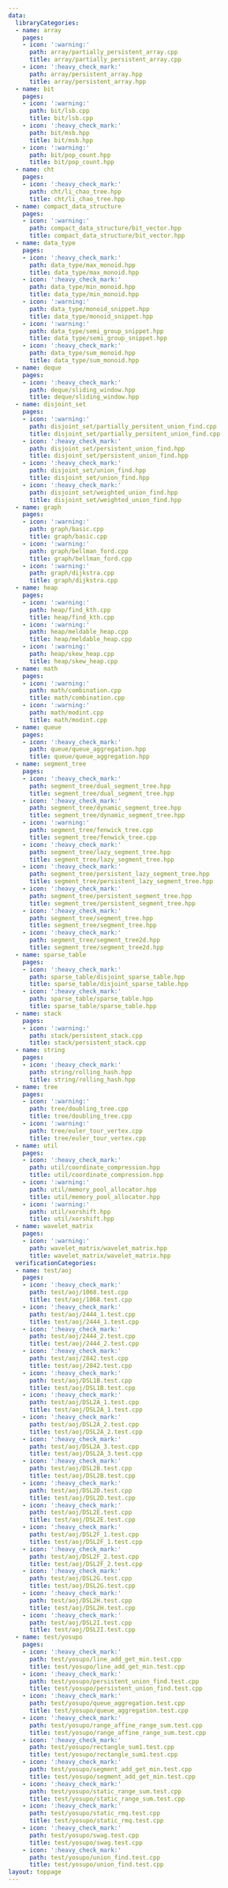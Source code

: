 ```yaml
---
data:
  libraryCategories:
  - name: array
    pages:
    - icon: ':warning:'
      path: array/partially_persistent_array.cpp
      title: array/partially_persistent_array.cpp
    - icon: ':heavy_check_mark:'
      path: array/persistent_array.hpp
      title: array/persistent_array.hpp
  - name: bit
    pages:
    - icon: ':warning:'
      path: bit/lsb.cpp
      title: bit/lsb.cpp
    - icon: ':heavy_check_mark:'
      path: bit/msb.hpp
      title: bit/msb.hpp
    - icon: ':warning:'
      path: bit/pop_count.hpp
      title: bit/pop_count.hpp
  - name: cht
    pages:
    - icon: ':heavy_check_mark:'
      path: cht/li_chao_tree.hpp
      title: cht/li_chao_tree.hpp
  - name: compact_data_structure
    pages:
    - icon: ':warning:'
      path: compact_data_structure/bit_vector.hpp
      title: compact_data_structure/bit_vector.hpp
  - name: data_type
    pages:
    - icon: ':heavy_check_mark:'
      path: data_type/max_monoid.hpp
      title: data_type/max_monoid.hpp
    - icon: ':heavy_check_mark:'
      path: data_type/min_monoid.hpp
      title: data_type/min_monoid.hpp
    - icon: ':warning:'
      path: data_type/monoid_snippet.hpp
      title: data_type/monoid_snippet.hpp
    - icon: ':warning:'
      path: data_type/semi_group_snippet.hpp
      title: data_type/semi_group_snippet.hpp
    - icon: ':heavy_check_mark:'
      path: data_type/sum_monoid.hpp
      title: data_type/sum_monoid.hpp
  - name: deque
    pages:
    - icon: ':heavy_check_mark:'
      path: deque/sliding_window.hpp
      title: deque/sliding_window.hpp
  - name: disjoint_set
    pages:
    - icon: ':warning:'
      path: disjoint_set/partially_persitent_union_find.cpp
      title: disjoint_set/partially_persitent_union_find.cpp
    - icon: ':heavy_check_mark:'
      path: disjoint_set/persistent_union_find.hpp
      title: disjoint_set/persistent_union_find.hpp
    - icon: ':heavy_check_mark:'
      path: disjoint_set/union_find.hpp
      title: disjoint_set/union_find.hpp
    - icon: ':heavy_check_mark:'
      path: disjoint_set/weighted_union_find.hpp
      title: disjoint_set/weighted_union_find.hpp
  - name: graph
    pages:
    - icon: ':warning:'
      path: graph/basic.cpp
      title: graph/basic.cpp
    - icon: ':warning:'
      path: graph/bellman_ford.cpp
      title: graph/bellman_ford.cpp
    - icon: ':warning:'
      path: graph/dijkstra.cpp
      title: graph/dijkstra.cpp
  - name: heap
    pages:
    - icon: ':warning:'
      path: heap/find_kth.cpp
      title: heap/find_kth.cpp
    - icon: ':warning:'
      path: heap/meldable_heap.cpp
      title: heap/meldable_heap.cpp
    - icon: ':warning:'
      path: heap/skew_heap.cpp
      title: heap/skew_heap.cpp
  - name: math
    pages:
    - icon: ':warning:'
      path: math/combination.cpp
      title: math/combination.cpp
    - icon: ':warning:'
      path: math/modint.cpp
      title: math/modint.cpp
  - name: queue
    pages:
    - icon: ':heavy_check_mark:'
      path: queue/queue_aggregation.hpp
      title: queue/queue_aggregation.hpp
  - name: segment_tree
    pages:
    - icon: ':heavy_check_mark:'
      path: segment_tree/dual_segment_tree.hpp
      title: segment_tree/dual_segment_tree.hpp
    - icon: ':heavy_check_mark:'
      path: segment_tree/dynamic_segment_tree.hpp
      title: segment_tree/dynamic_segment_tree.hpp
    - icon: ':warning:'
      path: segment_tree/fenwick_tree.cpp
      title: segment_tree/fenwick_tree.cpp
    - icon: ':heavy_check_mark:'
      path: segment_tree/lazy_segment_tree.hpp
      title: segment_tree/lazy_segment_tree.hpp
    - icon: ':heavy_check_mark:'
      path: segment_tree/persistent_lazy_segment_tree.hpp
      title: segment_tree/persistent_lazy_segment_tree.hpp
    - icon: ':heavy_check_mark:'
      path: segment_tree/persistent_segment_tree.hpp
      title: segment_tree/persistent_segment_tree.hpp
    - icon: ':heavy_check_mark:'
      path: segment_tree/segment_tree.hpp
      title: segment_tree/segment_tree.hpp
    - icon: ':heavy_check_mark:'
      path: segment_tree/segment_tree2d.hpp
      title: segment_tree/segment_tree2d.hpp
  - name: sparse_table
    pages:
    - icon: ':heavy_check_mark:'
      path: sparse_table/disjoint_sparse_table.hpp
      title: sparse_table/disjoint_sparse_table.hpp
    - icon: ':heavy_check_mark:'
      path: sparse_table/sparse_table.hpp
      title: sparse_table/sparse_table.hpp
  - name: stack
    pages:
    - icon: ':warning:'
      path: stack/persistent_stack.cpp
      title: stack/persistent_stack.cpp
  - name: string
    pages:
    - icon: ':heavy_check_mark:'
      path: string/rolling_hash.hpp
      title: string/rolling_hash.hpp
  - name: tree
    pages:
    - icon: ':warning:'
      path: tree/doubling_tree.cpp
      title: tree/doubling_tree.cpp
    - icon: ':warning:'
      path: tree/euler_tour_vertex.cpp
      title: tree/euler_tour_vertex.cpp
  - name: util
    pages:
    - icon: ':heavy_check_mark:'
      path: util/coordinate_compression.hpp
      title: util/coordinate_compression.hpp
    - icon: ':warning:'
      path: util/memory_pool_allocator.hpp
      title: util/memory_pool_allocator.hpp
    - icon: ':warning:'
      path: util/xorshift.hpp
      title: util/xorshift.hpp
  - name: wavelet_matrix
    pages:
    - icon: ':warning:'
      path: wavelet_matrix/wavelet_matrix.hpp
      title: wavelet_matrix/wavelet_matrix.hpp
  verificationCategories:
  - name: test/aoj
    pages:
    - icon: ':heavy_check_mark:'
      path: test/aoj/1068.test.cpp
      title: test/aoj/1068.test.cpp
    - icon: ':heavy_check_mark:'
      path: test/aoj/2444_1.test.cpp
      title: test/aoj/2444_1.test.cpp
    - icon: ':heavy_check_mark:'
      path: test/aoj/2444_2.test.cpp
      title: test/aoj/2444_2.test.cpp
    - icon: ':heavy_check_mark:'
      path: test/aoj/2842.test.cpp
      title: test/aoj/2842.test.cpp
    - icon: ':heavy_check_mark:'
      path: test/aoj/DSL1B.test.cpp
      title: test/aoj/DSL1B.test.cpp
    - icon: ':heavy_check_mark:'
      path: test/aoj/DSL2A_1.test.cpp
      title: test/aoj/DSL2A_1.test.cpp
    - icon: ':heavy_check_mark:'
      path: test/aoj/DSL2A_2.test.cpp
      title: test/aoj/DSL2A_2.test.cpp
    - icon: ':heavy_check_mark:'
      path: test/aoj/DSL2A_3.test.cpp
      title: test/aoj/DSL2A_3.test.cpp
    - icon: ':heavy_check_mark:'
      path: test/aoj/DSL2B.test.cpp
      title: test/aoj/DSL2B.test.cpp
    - icon: ':heavy_check_mark:'
      path: test/aoj/DSL2D.test.cpp
      title: test/aoj/DSL2D.test.cpp
    - icon: ':heavy_check_mark:'
      path: test/aoj/DSL2E.test.cpp
      title: test/aoj/DSL2E.test.cpp
    - icon: ':heavy_check_mark:'
      path: test/aoj/DSL2F_1.test.cpp
      title: test/aoj/DSL2F_1.test.cpp
    - icon: ':heavy_check_mark:'
      path: test/aoj/DSL2F_2.test.cpp
      title: test/aoj/DSL2F_2.test.cpp
    - icon: ':heavy_check_mark:'
      path: test/aoj/DSL2G.test.cpp
      title: test/aoj/DSL2G.test.cpp
    - icon: ':heavy_check_mark:'
      path: test/aoj/DSL2H.test.cpp
      title: test/aoj/DSL2H.test.cpp
    - icon: ':heavy_check_mark:'
      path: test/aoj/DSL2I.test.cpp
      title: test/aoj/DSL2I.test.cpp
  - name: test/yosupo
    pages:
    - icon: ':heavy_check_mark:'
      path: test/yosupo/line_add_get_min.test.cpp
      title: test/yosupo/line_add_get_min.test.cpp
    - icon: ':heavy_check_mark:'
      path: test/yosupo/persistent_union_find.test.cpp
      title: test/yosupo/persistent_union_find.test.cpp
    - icon: ':heavy_check_mark:'
      path: test/yosupo/queue_aggregation.test.cpp
      title: test/yosupo/queue_aggregation.test.cpp
    - icon: ':heavy_check_mark:'
      path: test/yosupo/range_affine_range_sum.test.cpp
      title: test/yosupo/range_affine_range_sum.test.cpp
    - icon: ':heavy_check_mark:'
      path: test/yosupo/rectangle_sum1.test.cpp
      title: test/yosupo/rectangle_sum1.test.cpp
    - icon: ':heavy_check_mark:'
      path: test/yosupo/segment_add_get_min.test.cpp
      title: test/yosupo/segment_add_get_min.test.cpp
    - icon: ':heavy_check_mark:'
      path: test/yosupo/static_range_sum.test.cpp
      title: test/yosupo/static_range_sum.test.cpp
    - icon: ':heavy_check_mark:'
      path: test/yosupo/static_rmq.test.cpp
      title: test/yosupo/static_rmq.test.cpp
    - icon: ':heavy_check_mark:'
      path: test/yosupo/swag.test.cpp
      title: test/yosupo/swag.test.cpp
    - icon: ':heavy_check_mark:'
      path: test/yosupo/union_find.test.cpp
      title: test/yosupo/union_find.test.cpp
layout: toppage
---
```

